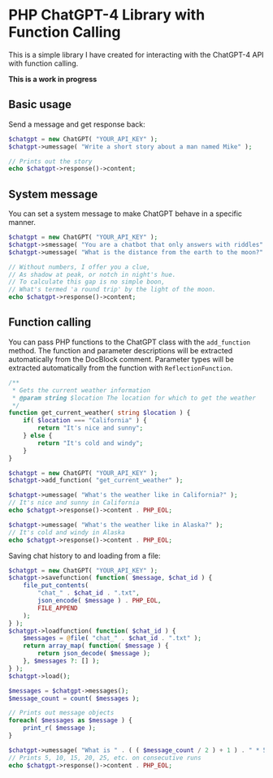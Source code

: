 # PHP ChatGPT-4 Library with Function Calling

This is a simple library I have created for interacting with the ChatGPT-4 API with function calling.

**This is a work in progress**

## Basic usage

Send a message and get response back:
```php
$chatgpt = new ChatGPT( "YOUR_API_KEY" );
$chatgpt->umessage( "Write a short story about a man named Mike" );

// Prints out the story
echo $chatgpt->response()->content;
```

## System message

You can set a system message to make ChatGPT behave in a specific manner.

```php
$chatgpt = new ChatGPT( "YOUR_API_KEY" );
$chatgpt->smessage( "You are a chatbot that only answers with riddles" );
$chatgpt->umessage( "What is the distance from the earth to the moon?" );

// Without numbers, I offer you a clue,
// As shadow at peak, or notch in night's hue.
// To calculate this gap is no simple boon,
// What's termed 'a round trip' by the light of the moon.
echo $chatgpt->response()->content;
```

## Function calling

You can pass PHP functions to the ChatGPT class with the `add_function` method. The function and parameter descriptions will be extracted automatically from the DocBlock comment. Parameter types will be extracted automatically from the function with `ReflectionFunction`.

```php
/**
 * Gets the current weather information
 * @param string $location The location for which to get the weather
 */
function get_current_weather( string $location ) {
    if( $location === "California" ) {
        return "It's nice and sunny";
    } else {
        return "It's cold and windy";
    }
}

$chatgpt = new ChatGPT( "YOUR_API_KEY" );
$chatgpt->add_function( "get_current_weather" );

$chatgpt->umessage( "What's the weather like in California?" );
// It's nice and sunny in California
echo $chatgpt->response()->content . PHP_EOL;

$chatgpt->umessage( "What's the weather like in Alaska?" );
// It's cold and windy in Alaska
echo $chatgpt->response()->content . PHP_EOL;
```

Saving chat history to and loading from a file:
```php
$chatgpt = new ChatGPT( "YOUR_API_KEY" );
$chatgpt->savefunction( function( $message, $chat_id ) {
    file_put_contents(
        "chat_" . $chat_id . ".txt",
        json_encode( $message ) . PHP_EOL,
        FILE_APPEND
    );
} );
$chatgpt->loadfunction( function( $chat_id ) {
    $messages = @file( "chat_" . $chat_id . ".txt" );
    return array_map( function( $message ) {
        return json_decode( $message );
    }, $messages ?: [] );
} );
$chatgpt->load();

$messages = $chatgpt->messages();
$message_count = count( $messages );

// Prints out message objects
foreach( $messages as $message ) {
    print_r( $message );
}

$chatgpt->umessage( "What is " . ( ( $message_count / 2 ) + 1 ) . " * 5?" );
// Prints 5, 10, 15, 20, 25, etc. on consecutive runs
echo $chatgpt->response()->content . PHP_EOL;
```

